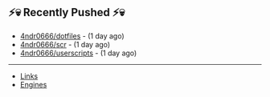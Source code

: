 ## ⚡💀 Recently Pushed ⚡💀


- [4ndr0666/dotfiles](https://github.com/4ndr0666/dotfiles) - (1 day ago)
- [4ndr0666/scr](https://github.com/4ndr0666/scr) - (1 day ago)
- [4ndr0666/userscripts](https://github.com/4ndr0666/userscripts) - (1 day ago)

---
- [Links](https://github.com/4ndr0666/Links/blob/main/README.md)        
- [Engines](https://github.com/hoothin/SearchJumper/discussions/73)    

